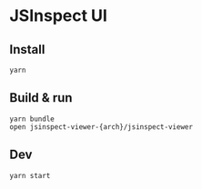 # JSInspect UI

## Install

```yarn```

## Build & run

```
yarn bundle
open jsinspect-viewer-{arch}/jsinspect-viewer
```

## Dev
```
yarn start
```